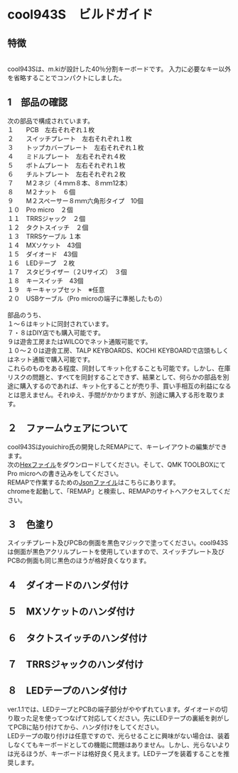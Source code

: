 # cool943S　ビルドガイド
## 特徴
<br>
cool943Sは、m.kiが設計した40％分割キーボードです。
入力に必要なキー以外を省略することでコンパクトにしました。

<br>

## 1　部品の確認
次の部品で構成されています。<br>
１　　PCB　左右それぞれ１枚<br>
２　　スイッチプレート　左右それぞれ１枚<br>
３　　トップカバープレート　左右それぞれ１枚<br>
４　　ミドルプレート　左右それぞれ４枚<br>
５　　ボトムプレート　左右それぞれ１枚<br>
６　　チルトプレート　左右それぞれ２枚<br>
７　　M２ネジ（４ｍｍ８本、８ｍｍ12本）<br>
８　　M２ナット　６個<br>
９　　M２スペーサー８ｍｍ六角形タイプ　10個<br>
１０　Pro micro　２個<br>
１１　TRRSジャック　２個<br>
１２　タクトスイッチ　２個<br>
１３　TRRSケーブル １本<br>
１４　MXソケット　43個<br>
１５　ダイオード　43個<br>
１６　LEDテープ　２枚<br>
１７　スタビライザー（２Uサイズ）　３個<br>
１８　キースイッチ　43個<br>
１９　キーキャップセット　※任意<br>
２０　USBケーブル（Pro microの端子に準拠したもの）<br>
<br>
部品のうち、<br>
１〜６はキットに同封されています。<br>
７・８はDIY店でも購入可能です。<br>
９は遊舎工房またはWILCOでネット通販可能です。<br>
１０〜２０は遊舎工房、TALP KEYBOARDS、KOCHI KEYBOARDで店頭もしくはネット通販で購入可能です。<br>
これらのものをある程度、同封してキット化することも可能です。しかし、在庫リスクの問題と、すべてを同封することできず、結果として、何らかの部品を別途に購入するのであれば、キット化することが売り手、買い手相互の利益になるとは思えません。それゆえ、手間がかかりますが、別途に購入する形を取ります。
<br>
## ２　ファームウェアについて
cool943Sはyouichiro氏の開発したREMAPにて、キーレイアウトの編集ができます。<br>
次の[Hexファイル](https://github.com/telzo2000/Hello_keyboard/blob/main/cool943S/cool943S_via.hex)をダウンロードしてください。そして、QMK TOOLBOXにてPro microへの書き込みをしてください。<br>
REMAPで作業するための[Jsonファイル](https://github.com/telzo2000/Hello_keyboard/blob/main/cool943S/cool943S_remap.json)はこちらにあります。<br>
chromeを起動して、「REMAP」と検索し、REMAPのサイトへアクセスしてください。<br>
## ３　色塗り
スイッチプレート及びPCBの側面を黒色マジックで塗ってください。cool943Sは側面が黒色アクリルプレートを使用していますので、スイッチプレート及びPCBの側面も同じ黒色のほうが格好良くなります。<br>
## ４　ダイオードのハンダ付け

## ５　MXソケットのハンダ付け

## ６　タクトスイッチのハンダ付け

## ７　TRRSジャックのハンダ付け

## ８　LEDテープのハンダ付け
ver.1.1では、LEDテープとPCBの端子部分がややずれています。ダイオードの切り取った足を使ってつなげて対応してください。先にLEDテープの裏紙を剥がしてPCBに貼り付けてから、ハンダ付けをしてください。<br>
LEDテープの取り付けは任意ですので、光らせることに興味がない場合は、装着しなくてもキーボードとしての機能に問題はありません。しかし、光らないよりは光るほうが、キーボードは格好良く見えます。LEDテープを装着することを推奨します。<br>
